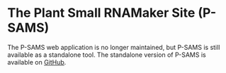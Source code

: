 # The Plant Small RNAMaker Site (P-SAMS)

The P-SAMS web application is no longer maintained, but P-SAMS is still available as a standalone tool.
The standalone version of P-SAMS is available on [GitHub](https://github.com/carringtonlab/p-sams).
